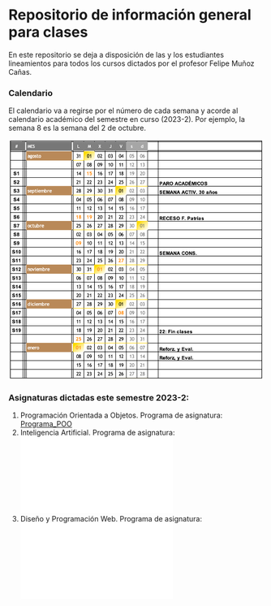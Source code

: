 
# Repositorio de información general para clases

En este repositorio se deja a disposición de las y los estudiantes lineamientos para todos los cursos dictados por el profesor Felipe Muñoz Cañas.

### Calendario

El calendario va a regirse por el número de cada semana y acorde al calendario académico del semestre en curso (2023-2). Por ejemplo, la semana 8 es la semana del 2 de octubre.

![calendario 2023-2](imagenes/calendario_2023-2.png)

### Asignaturas dictadas este semestre 2023-2:

1. Programación Orientada a Objetos. Programa de asignatura: [Programa_POO](programas/poo.pdf)
2. Inteligencia Artificial. Programa de asignatura: ![Programa_POO](programas/ia.pdf)
3. Diseño y Programación Web. Programa de asignatura: ![Programa_POO](programas/dpw.pdf)


